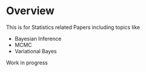 
# Overview 

This is for Statistics related Papers including topics like 

- Bayesian Inference 
- MCMC
- Variational Bayes 

Work in progress 
